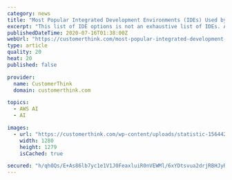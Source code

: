 ```yaml
---
category: news
title: "Most Popular Integrated Development Environments (IDEs) Used by Data Scientists"
excerpt: "This list of IDE options is not an exhaustive list of IDEs. As such, in subsequent surveys of data professionals, it will be useful to study usage of all IDEs. For example, Amazon’s SageMaker IDE, released late last year, was not mentioned in this study."
publishedDateTime: 2020-07-16T01:38:00Z
webUrl: "https://customerthink.com/most-popular-integrated-development-environments-ides-used-by-data-scientists/"
type: article
quality: 20
heat: 20
published: false

provider:
  name: CustomerThink
  domain: customerthink.com

topics:
  - AWS AI
  - AI

images:
  - url: "https://customerthink.com/wp-content/uploads/statistic-1564428_1280-pixabay-analytics.png"
    width: 1280
    height: 1279
    isCached: true

secured: "h/qh0Qs/E+As86lb7yc1e1V1J0FeaxluiR0nVEWMl/6xYDtsvua2drjRBHJyRkMP4lXi+RyER1cq2Y6XbJZw4KFcuiKHJwRHQk5eogH/WhHIOHOIcc5Mhi0InI2CiAX2u8hI0uOD2GIE1Bh+nuO81luHmPzDUpQeZZmFfFbzvoOQ76oqf8qPCixKfD0pzhmwDgo72Inu+i1slo2MuIbv5Psf9BAJ6tR4hwweyQaliXOAOh8bgYMQyvfMrJB3G8cPwhdf2Rqopgqry/uv03UutJRLNt0FHBC5i3yAT1uBBiGRMx8JsAqn9lwi7xxfuWQIxXNo0jUX9alZ7VGVKp/15w==;t1BIKoihU6m8TEoHV3hJLQ=="
---
```


